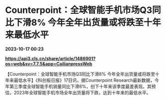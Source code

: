 # Counterpoint：全球智能手机市场Q3同比下滑8% 今年全年出货量或将跌至十年来最低水平

**2023-10-17 00:23**

**https://api3.cls.cn/share/article/1486901?os=web&sv=7.7.5&app=CailianpressWeb**

【Counterpoint：全球智能手机市场Q3同比下滑8% 今年全年出货量或将跌至十年来最低水平】《科创板日报》17日讯，据Counterpoint Research最新数据，今年第三季度全球智能手机销量同比下滑8%，创下十年来该季度最差表现。其预估，2023年全球智能手机市场全年出货量将下跌，达到十年来的最低水平。